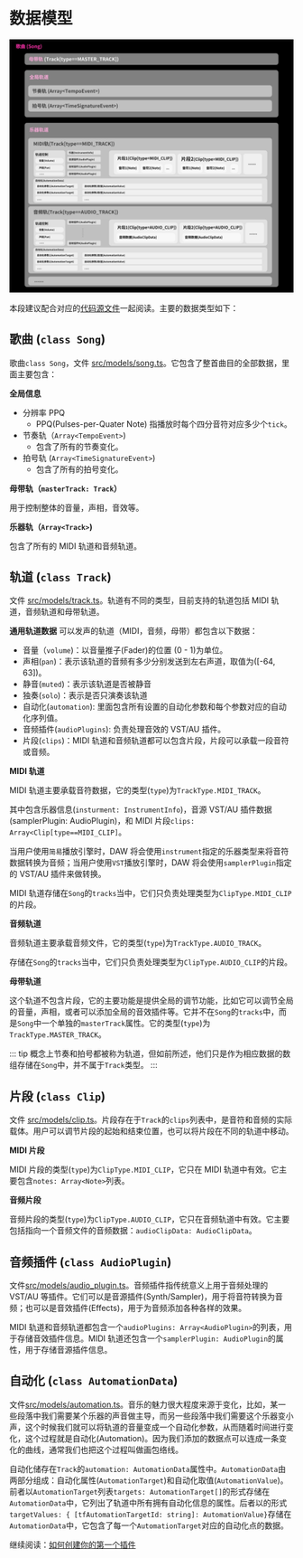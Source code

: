 # 数据模型

![数据模型概览](./images/charts/data_models.jpg)

本段建议配合对应的[代码源文件](https://github.com/andantei/tuneflow/tree/master/src/models)一起阅读。主要的数据类型如下：

## 歌曲 (`class Song`)

歌曲`class Song`，文件 [src/models/song.ts](https://github.com/andantei/tuneflow/blob/master/src/models/song.ts)。它包含了整首曲目的全部数据，里面主要包含：

**全局信息**

- 分辨率 PPQ
  - PPQ(Pulses-per-Quater Note) 指播放时每个四分音符对应多少个`tick`。
- 节奏轨（`Array<TempoEvent>`)
  - 包含了所有的节奏变化。
- 拍号轨 (`Array<TimeSignatureEvent>`)
  - 包含了所有的拍号变化。

**母带轨（`masterTrack: Track`）**

用于控制整体的音量，声相，音效等。

**乐器轨（`Array<Track>`)**

包含了所有的 MIDI 轨道和音频轨道。

## 轨道 (`class Track`)

文件 [src/models/track.ts](https://github.com/andantei/tuneflow/blob/master/src/models/track.ts)。轨道有不同的类型，目前支持的轨道包括 MIDI 轨道，音频轨道和母带轨道。

**通用轨道数据** 可以发声的轨道（MIDI，音频，母带）都包含以下数据：

- 音量（`volume`)：以音量推子(Fader)的位置 (0 - 1)为单位。
- 声相(`pan`)：表示该轨道的音频有多少分别发送到左右声道，取值为([-64, 63])。
- 静音(`muted`)：表示该轨道是否被静音
- 独奏(`solo`)：表示是否只演奏该轨道
- 自动化(`automation`): 里面包含所有设置的自动化参数和每个参数对应的自动化序列值。
- 音频插件(`audioPlugins`): 负责处理音效的 VST/AU 插件。
- 片段(`clips`)：MIDI 轨道和音频轨道都可以包含片段，片段可以承载一段音符或音频。

**MIDI 轨道**

MIDI 轨道主要承载音符数据，它的类型(`type`)为`TrackType.MIDI_TRACK`。

其中包含乐器信息(`insturment: InstrumentInfo`)，音源 VST/AU 插件数据(samplerPlugin: AudioPlugin)，和 MIDI 片段`clips: Array<Clip[type==MIDI_CLIP]`。

当用户使用`简易`播放引擎时，DAW 将会使用`instrument`指定的乐器类型来将音符数据转换为音频；当用户使用`VST`播放引擎时，DAW 将会使用`samplerPlugin`指定的 VST/AU 插件来做转换。

MIDI 轨道存储在`Song`的`tracks`当中，它们只负责处理类型为`ClipType.MIDI_CLIP`的片段。

**音频轨道**

音频轨道主要承载音频文件，它的类型(`type`)为`TrackType.AUDIO_TRACK`。

存储在`Song`的`tracks`当中，它们只负责处理类型为`ClipType.AUDIO_CLIP`的片段。

**母带轨道**

这个轨道不包含片段，它的主要功能是提供全局的调节功能，比如它可以调节全局的音量，声相，或者可以添加全局的音效插件等。它并不在`Song`的`tracks`中，而是`Song`中一个单独的`masterTrack`属性。它的类型(`type`)为`TrackType.MASTER_TRACK`。

<!-- prettier-ignore-start -->
::: tip
概念上节奏和拍号都被称为轨道，但如前所述，他们只是作为相应数据的数组存储在`Song`中，并不属于`Track`类型。
:::
<!-- prettier-ignore-end -->

## 片段 (`class Clip`)

文件 [src/models/clip.ts](https://github.com/andantei/tuneflow/blob/master/src/models/clip.ts)。片段存在于`Track`的`clips`列表中，是音符和音频的实际载体。用户可以调节片段的起始和结束位置，也可以将片段在不同的轨道中移动。

**MIDI 片段**

MIDI 片段的类型(`type`)为`ClipType.MIDI_CLIP`，它只在 MIDI 轨道中有效。它主要包含`notes: Array<Note>`列表。

**音频片段**

音频片段的类型(`type`)为`ClipType.AUDIO_CLIP`，它只在音频轨道中有效。它主要包括指向一个音频文件的音频数据：`audioClipData: AudioClipData`。

## 音频插件 (`class AudioPlugin`)

文件[src/models/audio_plugin.ts](https://github.com/andantei/tuneflow/blob/master/src/models/audio_plugin.ts)。音频插件指传统意义上用于音频处理的 VST/AU 等插件。它们可以是音源插件(Synth/Sampler)，用于将音符转换为音频；也可以是音效插件(Effects)，用于为音频添加各种各样的效果。

MIDI 轨道和音频轨道都包含一个`audioPlugins: Array<AudioPlugin>`的列表，用于存储音效插件信息。MIDI 轨道还包含一个`samplerPlugin: AudioPlugin`的属性，用于存储音源插件信息。

## 自动化 (`class AutomationData`)

文件[src/models/automation.ts](https://github.com/andantei/tuneflow/blob/master/src/models/automation.ts)。音乐的魅力很大程度来源于变化，比如，某一些段落中我们需要某个乐器的声音做主导，而另一些段落中我们需要这个乐器变小声，这个时候我们就可以将轨道的音量变成一个自动化参数，从而随着时间进行变化，这个过程就是自动化(Automation)。因为我们添加的数据点可以连成一条变化的曲线，通常我们也把这个过程叫做画包络线。

自动化储存在`Track`的`automation: AutomationData`属性中。`AutomationData`由两部分组成：自动化属性(`AutomationTarget`)和自动化取值(`AutomationValue`)。前者以`AutomationTarget`列表`targets: AutomationTarget[]`的形式存储在`AutomationData`中，它列出了轨道中所有拥有自动化信息的属性。后者以的形式`targetValues: { [tfAutomationTargetId: string]: AutomationValue}`存储在`AutomationData`中，它包含了每一个`AutomationTarget`对应的自动化点的数据。

继续阅读：[如何创建你的第一个插件](./create-your-first-plugin.md)
